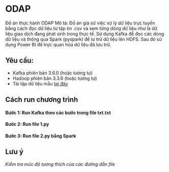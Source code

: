 # ODAP
Đồ án thực hành ODAP
Mô tả: Đồ án giả sử việc xử lý dữ liệu trực tuyến bằng cách đọc dữ liệu từ tập tin .csv và xem từng dòng dữ liệu như là dữ liệu giao dịch đang phát sinh trong thực tế. Sử dụng Kafka để đọc các dòng dữ liệu và thông qua Spark (pyspark) để lư trữ dữ liệu lên HDFS. Sau đó sử dụng Power BI để trực quan hóa dữ liệu đã lưu trữ.
## Yêu cầu:
- Kafka phiên bản 3.6.0 (hoặc tương tự)
- Hadoop phiên bản 3.3.6 (hoặc tương tự)
- Tải tập dữ liệu mẫu [tại đây](https://studenthcmusedu-my.sharepoint.com/:f:/g/personal/20120255_student_hcmus_edu_vn/EjyCo3AI5TRIt-Z4qnnL07oBMVdvnCPyglWkS9qQZCmb8A?e=4twKS1) 

## Cách run chương trình
#### Bước 1: Run Kafka theo các bước trong file txt.txt
#### Bước 2: Run file 1.py
#### Bước 3: Run file 2.py bằng Spark

## Lưu ý
*Kiểm tra mức độ tương thích của các đường dẫn file*
